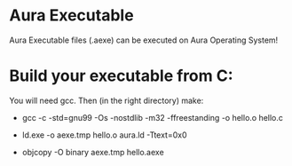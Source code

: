 # Aura Executable
Aura Executable files (.aexe) can be executed on Aura Operating System!

# Build your executable from C:
You will need gcc. Then (in the right directory) make:

- gcc -c -std=gnu99 -Os -nostdlib -m32 -ffreestanding -o hello.o hello.c

- ld.exe -o aexe.tmp hello.o aura.ld -Ttext=0x0

- objcopy -O binary aexe.tmp hello.aexe
